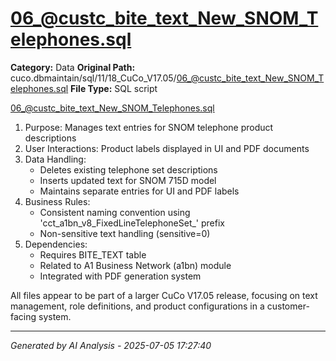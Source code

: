 # 06_@custc_bite_text_New_SNOM_Telephones.sql

**Category:** Data
**Original Path:** cuco.dbmaintain/sql/11/18_CuCo_V17.05/06_@custc_bite_text_New_SNOM_Telephones.sql
**File Type:** SQL script

06_@custc_bite_text_New_SNOM_Telephones.sql
1. Purpose: Manages text entries for SNOM telephone product descriptions
2. User Interactions: Product labels displayed in UI and PDF documents
3. Data Handling:
   - Deletes existing telephone set descriptions
   - Inserts updated text for SNOM 715D model
   - Maintains separate entries for UI and PDF labels
4. Business Rules:
   - Consistent naming convention using 'cct_a1bn_v8_FixedLineTelephoneSet_' prefix
   - Non-sensitive text handling (sensitive=0)
5. Dependencies:
   - Requires BITE_TEXT table
   - Related to A1 Business Network (a1bn) module
   - Integrated with PDF generation system

All files appear to be part of a larger CuCo V17.05 release, focusing on text management, role definitions, and product configurations in a customer-facing system.

---
*Generated by AI Analysis - 2025-07-05 17:27:40*
